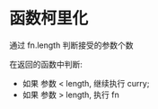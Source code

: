 # 函数柯里化

通过 fn.length 判断接受的参数个数

在返回的函数中判断: 

* 如果 参数 < length, 继续执行 curry; 
* 如果 参数 > length, 执行 fn